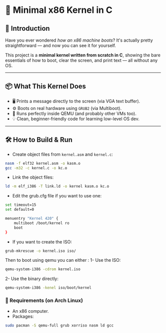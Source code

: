 # 🧠 Minimal x86 Kernel in C

## 🚀 Introduction

Have you ever wondered *how an x86 machine boots*? It's actually pretty straightforward — and now you can see it for yourself.

This project is a **minimal kernel written from scratch in C**, showing the bare essentials of how to boot, clear the screen, and print text — all without any OS.

---

## 📦 What This Kernel Does

- 🖥 Prints a message directly to the screen (via VGA text buffer).
- ⚙️ Boots on real hardware using `GRUB2` (via Multiboot).
- 🔧 Runs perfectly inside QEMU (and probably other VMs too).
- 💡 Clean, beginner-friendly code for learning low-level OS dev.

---

## 🛠 How to Build & Run
- Create object files from `kernel.asm` and `kernel.c`:
```bash
nasm -f elf32 kernel.asm -o kasm.o
gcc -m32 -c kernel.c -o kc.o
```

- Link the object files:
```bash
ld -m elf_i386 -T link.ld -o kernel kasm.o kc.o
```

- Edit the grub.cfg file if you want to use one:
```bash
set timeout=15
set default=0

menuentry "Kernel 420" {
    multiboot /boot/kernel ro
    boot
}
```

- If you want to create the ISO:
```bash
grub-mkrescue -o kernel.iso iso/
```
Then to boot using qemu you can either :
1- Use the ISO:
```bash
qemu-system-i386 -cdrom kernel.iso
```

2- Use the binary directly:
```bash
qemu-system-i386 -kenel iso/boot/kernel
```

### 🔧 Requirements (on Arch Linux)
- An x86 computer.
- Packages:
```bash
sudo pacman -S qemu-full grub xorriso nasm ld gcc
```
